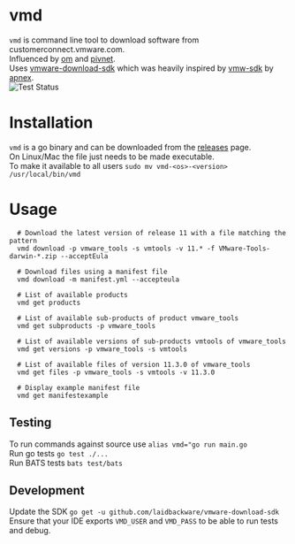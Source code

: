 # vmd
`vmd` is command line tool to download software from customerconnect.vmware.com. </br>
Influenced by [om](https://github.com/pivotal-cf/om) and [pivnet](https://github.com/pivotal-cf/pivnet-cli). </br>
Uses [vmware-download-sdk](https://github.com/laidbackware/vmware-download-sdk) which was heavily inspired by [vmw-sdk](https://github.com/apnex/vmw-sdk) by [apnex](https://github.com/apnex). </br>
![Test Status](https://github.com/laidbackware/vmd/actions/workflows/tests.yml/badge.svg?branch=main)

# Installation
`vmd` is a go binary and can be downloaded from the [releases](https://github.com/laidbackware/vmd/releases) page.</br>
On Linux/Mac the file just needs to be made executable.</br>
To make it available to all users `sudo mv vmd-<os>-<version> /usr/local/bin/vmd`

# Usage
```
  # Download the latest version of release 11 with a file matching the pattern
  vmd download -p vmware_tools -s vmtools -v 11.* -f VMware-Tools-darwin-*.zip --acceptEula

  # Download files using a manifest file
  vmd download -m manifest.yml --accepteula

  # List of available products
  vmd get products

  # List of available sub-products of product vmware_tools
  vmd get subproducts -p vmware_tools

  # List of available versions of sub-products vmtools of vmware_tools
  vmd get versions -p vmware_tools -s vmtools

  # List of available files of version 11.3.0 of vmware_tools
  vmd get files -p vmware_tools -s vmtools -v 11.3.0

  # Display example manifest file
  vmd get manifestexample
```
## Testing
To run commands against source use `alias vmd="go run main.go`</br>
Run go tests `go test ./...`</br>
Run BATS tests `bats test/bats`

## Development
Update the SDK `go get -u github.com/laidbackware/vmware-download-sdk`</br>
Ensure that your IDE exports `VMD_USER` and `VMD_PASS` to be able to run tests and debug.
